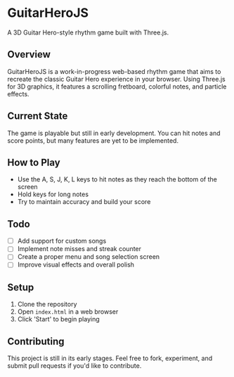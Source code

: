 # GuitarHeroJS

A 3D Guitar Hero-style rhythm game built with Three.js.

## Overview

GuitarHeroJS is a work-in-progress web-based rhythm game that aims to recreate the classic Guitar Hero experience in your browser. Using Three.js for 3D graphics, it features a scrolling fretboard, colorful notes, and particle effects.

## Current State

The game is playable but still in early development. You can hit notes and score points, but many features are yet to be implemented.

## How to Play

- Use the A, S, J, K, L keys to hit notes as they reach the bottom of the screen
- Hold keys for long notes
- Try to maintain accuracy and build your score

## Todo

- [ ] Add support for custom songs
- [ ] Implement note misses and streak counter
- [ ] Create a proper menu and song selection screen
- [ ] Improve visual effects and overall polish

## Setup

1. Clone the repository
2. Open `index.html` in a web browser
3. Click 'Start' to begin playing

## Contributing

This project is still in its early stages. Feel free to fork, experiment, and submit pull requests if you'd like to contribute.
